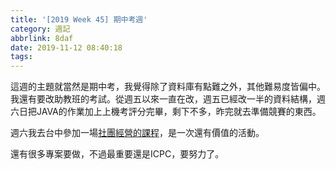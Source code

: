 ```yaml
---
title: '[2019 Week 45] 期中考週'
category: 週記
abbrlink: 8daf
date: 2019-11-12 08:40:18
tags:
---
```

這週的主題就當然是期中考，我覺得除了資料庫有點難之外，其他難易度皆偏中。我還有要改助教班的考試。從週五以來一直在改，週五已經改一半的資料結構，週六日把JAVA的作業加上上機考評分完畢，剩下不多，昨完就去準備競賽的東西。

週六我去台中參加一場[社團經營的課程](../51b4/)，是一次還有價值的活動。

還有很多專案要做，不過最重要還是ICPC，要努力了。
